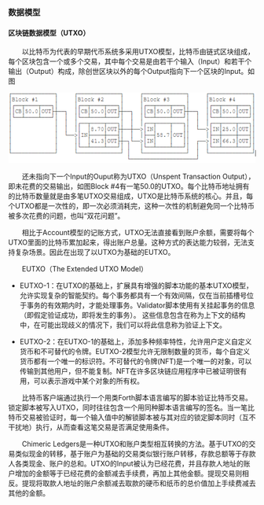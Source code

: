 ### 数据模型

#### 区块链数据模型（UTXO）

&emsp;&emsp;以比特币为代表的早期代币系统多采用UTXO模型，比特币由链式区块组成，每个区块包含一个或多个交易，其中每个交易是由若干个输入（Input）和若干个输出（Output）构成，除创世区块以外的每个Output指向下一个区块的Input。如图

![区块图](figures/08131120-1.png)

&emsp;&emsp;还未指向下一个Input的Ouput称为UTXO（Unspent Transaction Output），即未花费的交易输出，如图Block #4有一笔50.0的UTXO。每个比特币地址拥有的比特币数量就是由多笔UTXO交易组成，UTXO是比特币系统的核心。并且，每个UTXO都是一次性的，即一次必须消耗完，这种一次性的机制避免同一个比特币被多次花费的问题，也叫“双花问题”。

&emsp;&emsp;相比于Account模型的记账方式，UTXO无法直接看到账户余额，需要将每个UTXO里面的比特币累加起来，得出账户总量。这种方式的表达能力较弱，无法支持复杂场景。因此在出现了以UTXO为基础的EUTXO。

&emsp;&emsp;EUTXO（The Extended UTXO Model）
* EUTXO-1：在UTXO的基础上，扩展具有增强的脚本功能的基本UTXO模型，允许实现复杂的智能契约。每个事务都具有一个有效间隔，仅在当前插槽号位于事务的有效期内时，才能处理事务。Validator脚本使用有关挂起事务的信息（即假定验证成功，即将发生的事务）。 这些信息包含在称为上下文的结构中，在可能出现歧义的情况下，我们可以将此信息称为验证上下文。

* EUTXO-2：在EUTXO-1的基础上，添加多种频率特性，允许用户定义自定义货币和不可替代的令牌。EUTXO-2模型允许无限制数量的货币，每个自定义货币都有一个唯一的标识符。不可替代的令牌(NFT)是一个唯一的对象，可以传输到其他用户，但不能复制。NFT在许多区块链应用程序中已被证明很有用，可以表示游戏中某个对象的所有权。

&emsp;&emsp;比特币客户端通过执行一个用类Forth脚本语言编写的脚本验证比特币交易。锁定脚本被写入UTXO，同时往往包含一个用同种脚本语言编写的签名。当一笔比特币交易被验证时，每一个输入值中的解锁脚本被与其对应的锁定脚本同时（互不干扰地）执行，从而查看这笔交易是否满足使用条件。

&emsp;&emsp;Chimeric Ledgers是一种UTXO和账户类型相互转换的方法。基于UTXO的交易类似现金的转移，基于账户为基础的交易类似银行账户转移，存款总额等于存款人各类现金、账户的总和。UTXO的Input被认为已经花费，并且存款人地址的账户增加的金额等于已经花费的金额减去手续费，再加上其他金额。提现交易则相反。提现将取款人地址的账户余额减去取款的硬币和纸币的总价值加上手续费减去其他的金额。

